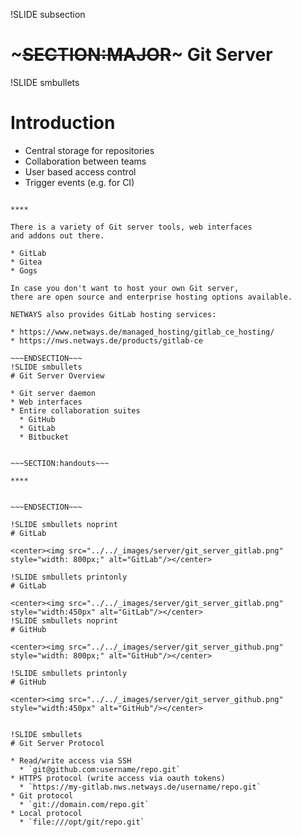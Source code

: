 !SLIDE subsection
# ~~~SECTION:MAJOR~~~ Git Server

!SLIDE smbullets
# Introduction

* Central storage for repositories
* Collaboration between teams
* User based access control
* Trigger events (e.g. for CI)

~~~SECTION:handouts~~~

****

There is a variety of Git server tools, web interfaces
and addons out there.

* GitLab
* Gitea
* Gogs

In case you don't want to host your own Git server,
there are open source and enterprise hosting options available.

NETWAYS also provides GitLab hosting services:

* https://www.netways.de/managed_hosting/gitlab_ce_hosting/
* https://nws.netways.de/products/gitlab-ce

~~~ENDSECTION~~~
!SLIDE smbullets
# Git Server Overview

* Git server daemon
* Web interfaces
* Entire collaboration suites
  * GitHub
  * GitLab
  * Bitbucket


~~~SECTION:handouts~~~

****


~~~ENDSECTION~~~

!SLIDE smbullets noprint
# GitLab

<center><img src="../../_images/server/git_server_gitlab.png" style="width: 800px;" alt="GitLab"/></center>

!SLIDE smbullets printonly
# GitLab

<center><img src="../../_images/server/git_server_gitlab.png" style="width:450px" alt="GitLab"/></center>
!SLIDE smbullets noprint
# GitHub

<center><img src="../../_images/server/git_server_github.png" style="width: 800px;" alt="GitHub"/></center>

!SLIDE smbullets printonly
# GitHub

<center><img src="../../_images/server/git_server_github.png" style="width:450px" alt="GitHub"/></center>


!SLIDE smbullets
# Git Server Protocol

* Read/write access via SSH
  * `git@github.com:username/repo.git`
* HTTPS protocol (write access via oauth tokens)
  * `https://my-gitlab.nws.netways.de/username/repo.git`
* Git protocol
  * `git://domain.com/repo.git`
* Local protocol
  * `file:///opt/git/repo.git`


